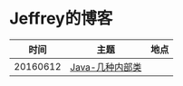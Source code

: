 # Jeffrey的博客

| 时间 | 主题 | 地点
| ------------- | ----------- | ----------- |
| 20160612 | [Java-几种内部类](https://github.com/jeffrey1995/MyBlog/issues/2) |

